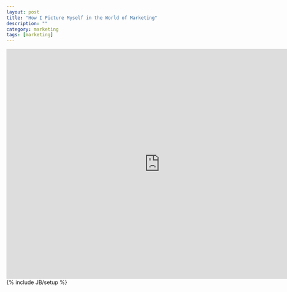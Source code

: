```yaml
---
layout: post
title: "How I Picture Myself in the World of Marketing"
description: ""
category: marketing
tags: [marketing]
---
```

<iframe src="https://docs.google.com/document/d/1WAa7ZA-b1s2YHch7jya3h3p-gNELrAiR8gMdllHkszA/pub?embedded=true#list" width="800" height="600" frameborder="0"></iframe>
{% include JB/setup %}
